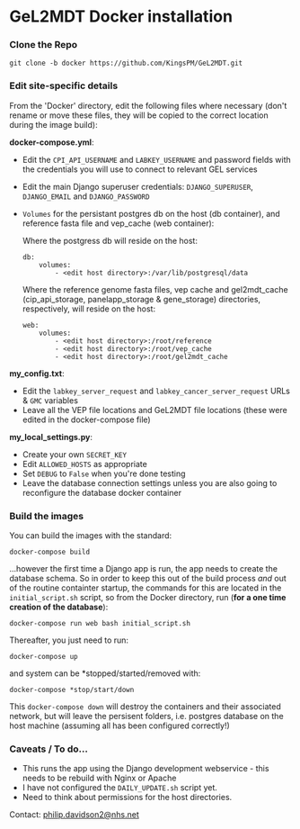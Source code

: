 # GeL2MDT Docker installation #

### Clone the Repo
    git clone -b docker https://github.com/KingsPM/GeL2MDT.git
### Edit site-specific details
From the 'Docker' directory, edit the following files where necessary (don't rename or move these files, they will be 
copied to the correct location during the image build):

**docker-compose.yml**:
- Edit the `CPI_API_USERNAME` and `LABKEY_USERNAME` and password fields with the credentials you will use to connect 
to relevant GEL services
- Edit the main Django superuser credentials: `DJANGO_SUPERUSER`, `DJANGO_EMAIL` and `DJANGO_PASSWORD`
- `Volumes` for the persistant postgres db on the host (db container), and reference fasta file and vep_cache 
(web container):

    Where the postgress db will reside on the host:

    ```
    db:
        volumes:
            - <edit host directory>:/var/lib/postgresql/data
    ```
    Where the reference genome fasta files, vep cache and gel2mdt_cache (cip_api_storage, 
    panelapp_storage & gene_storage) directories, respectively, will reside on the host:
    ```
    web:
        volumes:
            - <edit host directory>:/root/reference
            - <edit host directory>:/root/vep_cache
            - <edit host directory>:/root/gel2mdt_cache
    ``` 
**my_config.txt**:
- Edit the `labkey_server_request` and `labkey_cancer_server_request` URLs & `GMC` variables
- Leave all the VEP file locations and GeL2MDT file locations (these were edited in the docker-compose file)

**my_local_settings.py**:
- Create your own `SECRET_KEY`
- Edit `ALLOWED_HOSTS` as appropriate
- Set `DEBUG` to `False` when you're done testing    
- Leave the database connection settings unless you are also going to reconfigure the database docker container

### Build the images
You can build the images with the standard:

    docker-compose build
    
...however the first time a Django app is run, the app needs to create the database schema. So in order to keep this
 out of the build process _and_ out of the routine containter startup, the commands for this are located in
the `initial_script.sh` script, so from the Docker directory, run (**for a one time creation of the database**):  

    docker-compose run web bash initial_script.sh

Thereafter, you just need to run: 

    docker-compose up

and system can be *stopped/started/removed with:

    docker-compose *stop/start/down

This `docker-compose down` will destroy the containers and their associated network, but will leave the persisent 
folders, i.e. postgres database on the host machine (assuming all has been configured correctly!)

### Caveats / To do...

- This runs the app using the Django development webservice - this needs to be rebuild with Nginx or Apache
- I have not configured the `DAILY_UPDATE.sh` script yet.
- Need to think about permissions for the host directories.
 
Contact:
philip.davidson2@nhs.net